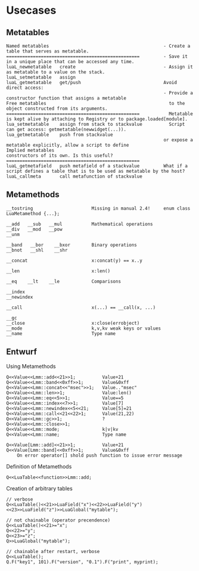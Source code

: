 
# Usecases

## Metatables

    Named metatables                                           - Create a table that serves as metatable.
    ==================================================         - Save it in a unique place that can be accessed any time.
    luaL_newmetatable   create                                 - Assign it as metatable to a value on the stack.
    luaL_setmetatable   assign                              
    luaL_getmetatable   get/push                               Avoid direct access:
                                                               - Provide a constructor function that assigns a metatable
    Free metatables                                              to the object constructed from its arguments.
    ==================================================           Metatable is kept alive by attaching to Registry or to package.loaded[module].
    lua_setmetatable    assign from stack to stackvalue          Script can get access: getmetatable(newwidget(...)).
    lua_getmetatable    push from stackvalue                
                                                               or expose a metatable explicitly, allow a script to define
    Implied metatables                                         constructors of its own. Is this useful?
    ==================================================
    luaL_getmetafield   push metafield of a stackvalue         What if a script defines a table that is to be used as metatable by the host?
    luaL_callmeta       call metafunction of stackvalue

## Metamethods

    __tostring                      Missing in manual 2.4!     enum class LuaMetamethod {...};

    __add   __sub   __mul           Mathematical operations
    __div   __mod   __pow
    __unm

    __band   __bor    __bxor        Binary operations
    __bnot   __shl    __shr

    __concat                        x:concat(y) == x..y

    __len                           x:len()

    __eq    __lt    __le            Comparisons

    __index
    __newindex

    __call                          x(...) == __call(x, ...)

    __gc
    __close                         x:close(errobject)
    __mode                          k,v,kv weak keys or values
    __name                          Type name

## Entwurf
Using Metamethods

    Q<<Value<<Lmm::add<<21>>1;          Value+21
    Q<<Value<<Lmm::band<<0xff>>1;       Value&0xff
    Q<<Value<<Lmm::concat<<"msec">>1;   Value.."msec"
    Q<<Value<<Lmm::len>>1;              Value:len()
    Q<<Value<<Lmm::eq<<5>>1;            Value==5
    Q<<Value<<Lmm::index<<7>>1;         Value[7]
    Q<<Value<<Lmm::newindex<<5<<21;     Value[5]=21
    Q<<Value<<Lmm::call<<21<<22>1;      Value(21,22)
    Q<<Value<<Lmm::gc>>1;               ?
    Q<<Value<<Lmm::close>>1;
    Q<<Value<<Lmm::mode;                k|v|kv
    Q<<Value<<Lmm::name;                Type name

    Q<<Value[Lmm::add]<<21>>1;          Value+21
    Q<<Value[Lmm::band]<<0xff>>1;       Value&0xff
        On error operator[] shold push function to issue error message

Definition of Metamethods

    Q<<LuaTable<<function>>Lmm::add;

Creation of arbitrary tables

    // verbose
    Q<<LuaTable()<<21>>LuaField("x")<<22>>LuaField("y")<<23>>LuaField("z")>>LuaGlobal("mytable");

    // not chainable (operator precendence)
    Q<<LuaTable()<<21>="x";
    Q<<22>="y";
    Q<<23>="z";
    Q>>LuaGlobal("mytable");

    // chainable after restart, verbose
    Q<<LuaTable();
    Q.F("key1", 101).F("version", "0.1").F("print", myprint);
